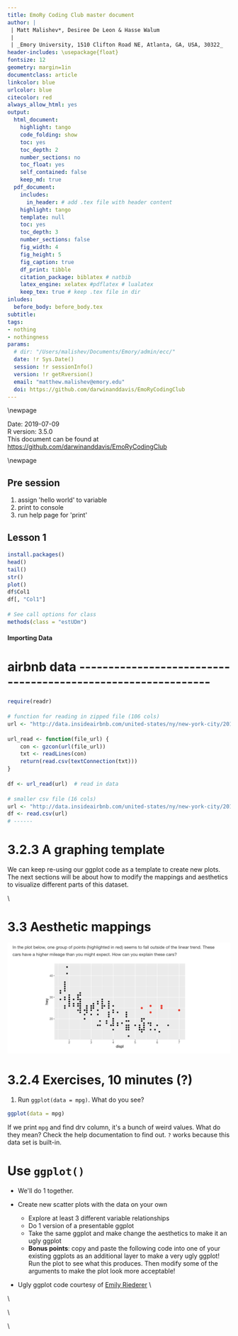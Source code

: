```yaml
---
title: EmoRy Coding Club master document 
author: |
 | Matt Malishev*, Desiree De Leon & Hasse Walum     
 |  
 | _Emory University, 1510 Clifton Road NE, Atlanta, GA, USA, 30322_
header-includes: \usepackage{float}
fontsize: 12
geometry: margin=1in
documentclass: article
linkcolor: blue
urlcolor: blue
citecolor: red
always_allow_html: yes
output:
  html_document:
    highlight: tango
    code_folding: show
    toc: yes
    toc_depth: 2
    number_sections: no
    toc_float: yes
    self_contained: false
    keep_md: true
  pdf_document:
    includes:
      in_header: # add .tex file with header content
    highlight: tango
    template: null
    toc: yes
    toc_depth: 3
    number_sections: false
    fig_width: 4
    fig_height: 5
    fig_caption: true
    df_print: tibble 
    citation_package: biblatex # natbib
    latex_engine: xelatex #pdflatex # lualatex
    keep_tex: true # keep .tex file in dir 
inludes:
  before_body: before_body.tex
subtitle: 
tags:
- nothing
- nothingness
params: 
  # dir: "/Users/malishev/Documents/Emory/admin/ecc/"
  date: !r Sys.Date()
  session: !r sessionInfo()  
  version: !r getRversion()
  email: "matthew.malishev@emory.edu"
  doi: https://github.com/darwinanddavis/EmoRyCodingClub
---
```


<script type="text/x-mathjax-config">
  MathJax.Hub.Config({ TeX: { equationNumbers: {autoNumber: "all"} } });
</script>





\newpage   

Date: 2019-07-09  
R version: 3.5.0  
This document can be found at https://github.com/darwinanddavis/EmoRyCodingClub  

<!-- ____________________________________________________________________________ -->
<!-- start body -->

\newpage  

## Pre session  
1. assign 'hello world' to variable    
2. print to console  
3. run help page for 'print'  

## Lesson 1  

```r
install.packages()
head()
tail()
str()
plot()
df$Col1
df[, "Col1"]

# See call options for class
methods(class = "estUDm")
```

<!-- #### TOC     -->
<!-- What the session covers   -->
<!-- Dataset   -->
<!-- Showcase of what you'll learn by the end   -->



#### Importing Data

# airbnb data -------------------------------------------------------------


```r
require(readr)

# function for reading in zipped file (106 cols)
url <- "http://data.insideairbnb.com/united-states/ny/new-york-city/2019-06-02/data/listings.csv.gz"

url_read <- function(file_url) {
    con <- gzcon(url(file_url))
    txt <- readLines(con)
    return(read.csv(textConnection(txt)))
}

df <- url_read(url)  # read in data

# smaller csv file (16 cols)
url <- "http://data.insideairbnb.com/united-states/ny/new-york-city/2019-06-02/visualisations/listings.csv"
df <- read.csv(url)
# ------
```


# 3.2.3 A graphing template

We can keep re-using our ggplot code as a template to create new plots. The next sections will be about how to modify the mappings and aesthetics to visualize different parts of this dataset.

\  

# 3.3 Aesthetic mappings

![](admin/ggplot1.png)  

# 3.2.4 Exercises, 10 minutes (?)

1. Run `ggplot(data = mpg)`. What do you see?


```r
ggplot(data = mpg)
```

If we print `mpg` and find drv column, it's a bunch of weird values. What do they mean? Check the help documentation to find out. `?` works because this data set is built-in.

# Use `ggplot()`

* We'll do 1 together.
* Create new scatter plots with the data on your own
    * Explore at least 3 different variable relationships
    * Do 1 version of a presentable ggplot
    * Take the same ggplot and make change the aesthetics to make it an ugly ggplot
    * **Bonus points**: copy and paste the following code into one of your existing ggplots as an additional layer to make a very ugly ggplot! Run the plot to see what this produces. Then modify some of the arguments to make the plot look more acceptable!
      

* Ugly ggplot code courtesy of [Emily Riederer](https://gist.github.com/emilyriederer/2bf4f67d7e198f8359b61706c82e42ee)
\


\


\


 \
 


<!-- end body -->
<!-- ____________________________________________________________________________ -->

